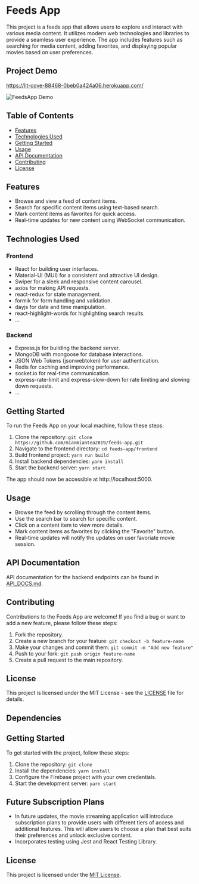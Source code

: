 # Feeds App

This project is a feeds app that allows users to explore and interact with various media content. It utilizes modern web technologies and libraries to provide a seamless user experience. The app includes features such as searching for media content, adding favorites, and displaying popular movies based on user preferences.

## Project Demo
https://lit-cove-88468-0beb0a424a06.herokuapp.com/

![FeedsApp Demo]()

## Table of Contents

- [Features](#features)
- [Technologies Used](#technologies-used)
- [Getting Started](#getting-started)
- [Usage](#usage)
- [API Documentation](#api-documentation)
- [Contributing](#contributing)
- [License](#license)

## Features

- Browse and view a feed of content items.
- Search for specific content items using text-based search.
- Mark content items as favorites for quick access.
- Real-time updates for new content using WebSocket communication.

## Technologies Used

### Frontend

- React for building user interfaces.
- Material-UI (MUI) for a consistent and attractive UI design.
- Swiper for a sleek and responsive content carousel.
- axios for making API requests.
- react-redux for state management.
- formik for form handling and validation.
- dayjs for date and time manipulation.
- react-highlight-words for highlighting search results.
- ...

### Backend

- Express.js for building the backend server.
- MongoDB with mongoose for database interactions.
- JSON Web Tokens (jsonwebtoken) for user authentication.
- Redis for caching and improving performance.
- socket.io for real-time communication.
- express-rate-limit and express-slow-down for rate limiting and slowing down requests.
- ...

## Getting Started

To run the Feeds App on your local machine, follow these steps:

1. Clone the repository: `git clone https://github.com/mianmiantea2019/feeds-app.git`
2. Navigate to the frontend directory: `cd feeds-app/frontend`
3. Build frontend project: `yarn run build`
5. Install backend dependencies: `yarn install`
6. Start the backend server: `yarn start`

The app should now be accessible at http://localhost:5000.

## Usage

- Browse the feed by scrolling through the content items.
- Use the search bar to search for specific content.
- Click on a content item to view more details.
- Mark content items as favorites by clicking the "Favorite" button.
- Real-time updates will notify the updates on user favoriate movie session.

## API Documentation

API documentation for the backend endpoints can be found in [API_DOCS.md]().

## Contributing

Contributions to the Feeds App are welcome! If you find a bug or want to add a new feature, please follow these steps:

1. Fork the repository.
2. Create a new branch for your feature: `git checkout -b feature-name`
3. Make your changes and commit them: `git commit -m "Add new feature"`
4. Push to your fork: `git push origin feature-name`
5. Create a pull request to the main repository.

## License

This project is licensed under the MIT License - see the [LICENSE](LICENSE) file for details.


## Dependencies


## Getting Started

To get started with the project, follow these steps:

1. Clone the repository: `git clone`
2. Install the dependencies: `yarn install`
3. Configure the Firebase project with your own credentials.
4. Start the development server: `yarn start`

## Future Subscription Plans

- In future updates, the movie streaming application will introduce subscription plans to provide users with different tiers of access and additional features. This will allow users to choose a plan that best suits their preferences and unlock exclusive content.
- Incorporates testing using Jest and React Testing Library.

## License

This project is licensed under the [MIT License](LICENSE).
